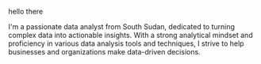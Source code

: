 hello there 


I'm a passionate data analyst from South Sudan, dedicated to turning complex data into actionable insights. With a strong analytical mindset and proficiency in various data analysis tools and techniques, I strive to help businesses and organizations make data-driven decisions.

